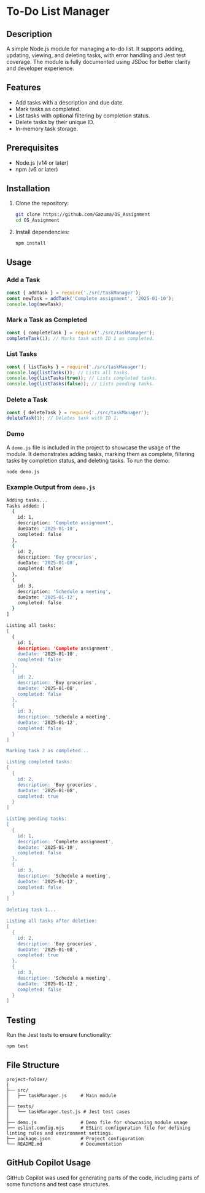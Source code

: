 # To-Do List Manager

## Description
A simple Node.js module for managing a to-do list. It supports adding, updating, viewing, and deleting tasks, with error handling and Jest test coverage. The module is fully documented using JSDoc for better clarity and developer experience.

## Features
- Add tasks with a description and due date.
- Mark tasks as completed.
- List tasks with optional filtering by completion status.
- Delete tasks by their unique ID.
- In-memory task storage.

## Prerequisites
- Node.js (v14 or later)
- npm (v6 or later)

## Installation
1. Clone the repository:
   ```bash
   git clone https://github.com/Gazuma/OS_Assignment
   cd OS_Assignment
   ```
2. Install dependencies:
   ```bash
   npm install
   ```

## Usage

### Add a Task
```javascript
const { addTask } = require('./src/taskManager');
const newTask = addTask('Complete assignment', '2025-01-10');
console.log(newTask);
```

### Mark a Task as Completed
```javascript
const { completeTask } = require('./src/taskManager');
completeTask(1); // Marks task with ID 1 as completed.
```

### List Tasks
```javascript
const { listTasks } = require('./src/taskManager');
console.log(listTasks()); // Lists all tasks.
console.log(listTasks(true)); // Lists completed tasks.
console.log(listTasks(false)); // Lists pending tasks.
```

### Delete a Task
```javascript
const { deleteTask } = require('./src/taskManager');
deleteTask(1); // Deletes task with ID 1.
```

### Demo
A `demo.js` file is included in the project to showcase the usage of the module. It demonstrates adding tasks, marking them as complete, filtering tasks by completion status, and deleting tasks. To run the demo:

```bash
node demo.js
```

### Example Output from `demo.js`
```bash
Adding tasks...
Tasks added: [
  {
    id: 1,
    description: 'Complete assignment',
    dueDate: '2025-01-10',
    completed: false
  },
  {
    id: 2,
    description: 'Buy groceries',
    dueDate: '2025-01-08',
    completed: false
  },
  {
    id: 3,
    description: 'Schedule a meeting',
    dueDate: '2025-01-12',
    completed: false
  }
]

Listing all tasks:
[
  {
    id: 1,
    description: 'Complete assignment',
    dueDate: '2025-01-10',
    completed: false
  },
  {
    id: 2,
    description: 'Buy groceries',
    dueDate: '2025-01-08',
    completed: false
  },
  {
    id: 3,
    description: 'Schedule a meeting',
    dueDate: '2025-01-12',
    completed: false
  }
]

Marking task 2 as completed...

Listing completed tasks:
[
  {
    id: 2,
    description: 'Buy groceries',
    dueDate: '2025-01-08',
    completed: true
  }
]

Listing pending tasks:
[
  {
    id: 1,
    description: 'Complete assignment',
    dueDate: '2025-01-10',
    completed: false
  },
  {
    id: 3,
    description: 'Schedule a meeting',
    dueDate: '2025-01-12',
    completed: false
  }
]

Deleting task 1...

Listing all tasks after deletion:
[
  {
    id: 2,
    description: 'Buy groceries',
    dueDate: '2025-01-08',
    completed: true
  },
  {
    id: 3,
    description: 'Schedule a meeting',
    dueDate: '2025-01-12',
    completed: false
  }
]
```

## Testing
Run the Jest tests to ensure functionality:
```bash
npm test
```

## File Structure
```
project-folder/
│
├── src/
│   ├── taskManager.js     # Main module
│
├── tests/
│   └── taskManager.test.js # Jest test cases
│
├── demo.js                # Demo file for showcasing module usage
├── eslint.config.mjs      # ESLint configuration file for defining linting rules and environment settings.
├── package.json           # Project configuration
└── README.md              # Documentation
```

## GitHub Copilot Usage
GitHub Copilot was used for generating parts of the code, including parts of some functions and test case structures.
